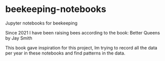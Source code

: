 
# beekeeping-notebooks
Jupyter notebooks for beekeeping

Since 2021 I have been raising bees according to the book:
Better Queens by Jay Smith

This book gave inspiration for this project, Im trying to record all the data per year in these notebooks and find patterns in the data.
